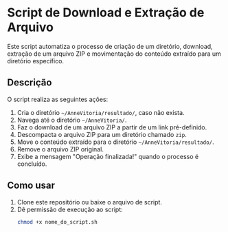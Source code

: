 # Script de Download e Extração de Arquivo

Este script automatiza o processo de criação de um diretório, download, extração de um arquivo ZIP e movimentação do conteúdo extraído para um diretório específico.

## Descrição

O script realiza as seguintes ações:

1. Cria o diretório `~/AnneVitoria/resultado/`, caso não exista.
2. Navega até o diretório `~/AnneVitoria/`.
3. Faz o download de um arquivo ZIP a partir de um link pré-definido.
4. Descompacta o arquivo ZIP para um diretório chamado `zip`.
5. Move o conteúdo extraído para o diretório `~/AnneVitoria/resultado/`.
6. Remove o arquivo ZIP original.
7. Exibe a mensagem "Operação finalizada!" quando o processo é concluído.

## Como usar

1. Clone este repositório ou baixe o arquivo de script.
2. Dê permissão de execução ao script:
   ```bash
   chmod +x nome_do_script.sh
